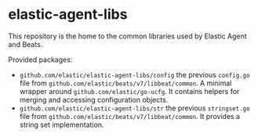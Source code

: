 # elastic-agent-libs

This repository is the home to the common libraries used by Elastic Agent and Beats.

Provided packages:
* `github.com/elastic/elastic-agent-libs/config` the previous `config.go` file from `github.com/elastic/beats/v7/libbeat/common`. A minimal wrapper around `github.com/elastic/go-ucfg`. It contains helpers for merging and accessing configuration objects.
* `github.com/elastic/elastic-agent-libs/str` the previous `stringset.go` file from `github.com/elastic/beats/v7/libbeat/common`. It provides a string set implementation. 
